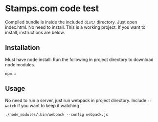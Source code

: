 # Stamps.com code test

Compiled bundle is inside the included `dist/` directory. Just open index.html. 
No need to install. This is a working project. If you want to install, instructions are below.

## Installation

Must have node install. Run the following in project directory to download node modules.

```
npm i
```

## Usage

No need to run a server, just run webpack in project directory. Include `--watch` if you want to keep it watching

```
./node_modules/.bin/webpack --config webpack.js
```
